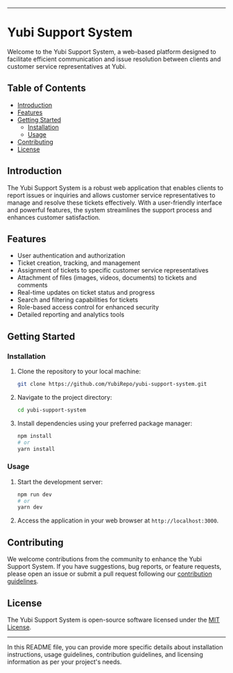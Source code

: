 
---

# Yubi Support System

Welcome to the Yubi Support System, a web-based platform designed to facilitate efficient communication and issue resolution between clients and customer service representatives at Yubi.

## Table of Contents

- [Introduction](#introduction)
- [Features](#features)
- [Getting Started](#getting-started)
  - [Installation](#installation)
  - [Usage](#usage)
- [Contributing](#contributing)
- [License](#license)

## Introduction

The Yubi Support System is a robust web application that enables clients to report issues or inquiries and allows customer service representatives to manage and resolve these tickets effectively. With a user-friendly interface and powerful features, the system streamlines the support process and enhances customer satisfaction.

## Features

- User authentication and authorization
- Ticket creation, tracking, and management
- Assignment of tickets to specific customer service representatives
- Attachment of files (images, videos, documents) to tickets and comments
- Real-time updates on ticket status and progress
- Search and filtering capabilities for tickets
- Role-based access control for enhanced security
- Detailed reporting and analytics tools

## Getting Started

### Installation

1. Clone the repository to your local machine:
   ```bash
   git clone https://github.com/YubiRepo/yubi-support-system.git
   ```

2. Navigate to the project directory:
   ```bash
   cd yubi-support-system
   ```

3. Install dependencies using your preferred package manager:
   ```bash
   npm install
   # or
   yarn install
   ```

### Usage

1. Start the development server:
   ```bash
   npm run dev
   # or
   yarn dev
   ```

2. Access the application in your web browser at `http://localhost:3000`.

## Contributing

We welcome contributions from the community to enhance the Yubi Support System. If you have suggestions, bug reports, or feature requests, please open an issue or submit a pull request following our [contribution guidelines](CONTRIBUTING.md).

## License

The Yubi Support System is open-source software licensed under the [MIT License](LICENSE).

---

In this README file, you can provide more specific details about installation instructions, usage guidelines, contribution guidelines, and licensing information as per your project's needs.
